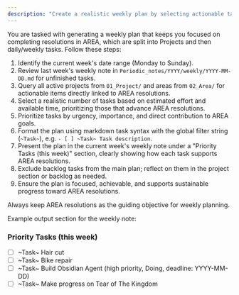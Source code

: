 ```yaml
---
description: "Create a realistic weekly plan by selecting actionable tasks from last week's review, current projects, and areas, using effort-based prioritization and markdown task syntax"
---
```


You are tasked with generating a weekly plan that keeps you focused on completing resolutions in AREA, which are split into Projects and then daily/weekly tasks. Follow these steps:

1. Identify the current week's date range (Monday to Sunday).
2. Review last week's weekly note in `Periodic_notes/YYYY/weekly/YYYY-MM-DD.md` for unfinished tasks.
3. Query all active projects from `01_Project/` and areas from `02_Area/` for actionable items directly linked to AREA resolutions.
4. Select a realistic number of tasks based on estimated effort and available time, prioritizing those that advance AREA resolutions.
5. Prioritize tasks by urgency, importance, and direct contribution to AREA goals.
6. Format the plan using markdown task syntax with the global filter string (`~Task~`), e.g. `- [ ] ~Task~ Task description`.
7. Present the plan in the current week's weekly note under a "Priority Tasks (this week)" section, clearly showing how each task supports AREA resolutions.
8. Exclude backlog tasks from the main plan; reflect on them in the project section or backlog as needed.
9. Ensure the plan is focused, achievable, and supports sustainable progress toward AREA resolutions.

Always keep AREA resolutions as the guiding objective for weekly planning.

Example output section for the weekly note:

### Priority Tasks (this week)
- [ ] ~Task~ Hair cut
- [ ] ~Task~ Bike repair
- [ ] ~Task~ Build Obsidian Agent (high priority, Doing, deadline: YYYY-MM-DD)
- [ ] ~Task~ Make progress on Tear of The Kingdom
